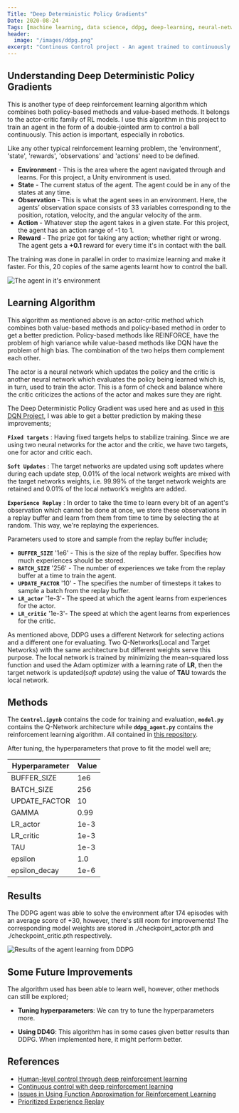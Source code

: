```yaml
---
Title: "Deep Deterministic Policy Gradients"
Date: 2020-08-24
Tags: [machine learning, data science, ddpg, deep-learning, neural-networks, reinforcement-learning, RL, deep-reinforcement-learning]
header:
  image: "/images/ddpg.png"
excerpt: "Continous Control project - An agent trained to continuously control a moving object and not losing contact"
---
```


## Understanding Deep Deterministic Policy Gradients

This is another type of deep reinforcement learning algorithm which combines both policy-based methods and value-based methods. It belongs to the actor-critic family of RL models. I use this algorithm in this project to train an agent in the form of a double-jointed arm to control a ball continuously. This action is important, especially in robotics.

Like any other typical reinforcement learning problem, the 'environment', 'state', 'rewards', 'observations' and 'actions' need to be defined.

- **Environment** - This is the area where the agent navigated through and learns. For this project, a Unity environment is used.
- **State** - The current status of the agent. The agent could be in any of the states at any time.
- **Observation** - This is what the agent sees in an environment. Here, the agents’ observation space consists of 33 variables corresponding to the position, rotation, velocity, and the angular velocity of the arm.
- **Action** - Whatever step the agent takes in a given state. For this project, the agent has an action range of -1 to 1.
- **Reward** - The prize got for taking any action; whether right or wrong. The agent gets a **+0.1** reward for every time it's in contact with the ball.

The training was done in parallel in order to maximize learning and make it faster. For this, 20 copies of the same agents learnt how to control the ball.

<img src="{{ site.url }}{{ site.baseurl }}/images/ddpg_reacher.gif" alt="The agent in it's environment">


## Learning Algorithm

This algorithm as mentioned above is an actor-critic method which combines both value-based methods and policy-based method in order to get a better prediction. Policy-based methods like REINFORCE, have the problem of high variance while value-based methods like DQN have the problem of high bias. The combination of the two helps them complement each other.

The actor is a neural network which updates the policy and the critic is another neural network which evaluates the policy being learned which is, in turn, used to train the actor. This is a form of check and balance where the critic criticizes the actions of the actor and makes sure they are right.

The Deep Deterministic Policy Gradient was used here and as used in [this DQN Project](https://khaulat.github.io/Deep-Q-Networks(DQN)/), I was able to get a better prediction by making these improvements;


**`Fixed targets`** : Having fixed targets helps to stabilize training. Since we are using two neural networks for the actor and the critic, we have two targets, one for actor and critic each.

**`Soft Updates`** : The target networks are updated using soft updates where during each update step, 0.01% of the local network weights are mixed with the target networks weights, i.e. 99.99% of the target network weights are retained and 0.01% of the local network’s weights are added.

**`Experience Replay`** : In order to take the time to learn every bit of an agent's observation which cannot be done at once, we store these observations in a replay buffer and learn from them from time to time by selecting the at random. This way, we're replaying the experiences.


Parameters used to store and sample from the replay buffer include;

- **`BUFFER_SIZE`** '1e6' - This is the size of the replay buffer. Specifies how much experiences should be stored.
- **`BATCH_SIZE`** '256' - The number of experiences we take from the replay buffer at a time to train the agent.
- **`UPDATE_FACTOR`** '10' - The specifies the number of timesteps it takes to sample a batch from the replay buffer.
- **`LR_actor`** '1e-3'- The speed at which the agent learns from experiences for the actor.
- **`LR_critic`** '1e-3'- The speed at which the agent learns from experiences for the critic.

As mentioned above, DDPG uses a different Network for selecting actions and a different one for evaluating. Two Q-Networks(Local and Target Networks) with the same architecture but different weights serve this purpose.
The local network is trained by minimizing the mean-squared loss function and used the Adam optimizer with a learning rate of **LR**, then the target network is updated(*soft update*) using the value of **TAU** towards the local network.


## Methods

The **`Control.ipynb`** contains the code for training and evaluation, **`model.py`** contains the Q-Network architecture while **`ddpg_agent.py`** contains the reinforcement learning algorithm. All contained in [this repository](https://github.com/Khaulat/Deep_Reinforcement_Learning/tree/master/Continuous_Control).

After tuning, the hyperparameters that prove to fit the model well are;

| Hyperparameter | Value |
| ----------- | ----------- |
| BUFFER_SIZE | 1e6 |
| BATCH_SIZE  | 256 |
| UPDATE_FACTOR | 10 |
| GAMMA | 0.99 |
| LR_actor | 1e-3 |
| LR_critic | 1e-3 |
| TAU | 1e-3|
| epsilon | 1.0 |
| epsilon_decay | 1e-6 |


## Results

The DDPG agent was able to solve the environment after 174 episodes with an average score of +30, however, there's still room for improvements! The corresponding model weights are stored in ./checkpoint_actor.pth and ./checkpoint_critic.pth respectively.  

<img src="{{ site.url }}{{ site.baseurl }}/images/ddpg_result.png" alt="Results of the agent learning from DDPG">


## Some Future Improvements

The algorithm used has been able to learn well, however, other methods can still be explored;

- **Tuning hyperparameters**: We can try to tune the hyperparameters more.

- **Using DD4G**: This algorithm has in some cases given better results than DDPG. When implemented here, it might perform better.


## References

- [Human-level control through deep reinforcement learning](https://storage.googleapis.com/deepmind-media/dqn/DQNNaturePaper.pdf)
- [Continuous control with deep reinforcement learning](https://arxiv.org/abs/1509.02971)
- [Issues in Using Function Approximation for Reinforcement Learning](https://www.ri.cmu.edu/pub_files/pub1/thrun_sebastian_1993_1/thrun_sebastian_1993_1.pdf)
- [Prioritized Experience Replay](https://arxiv.org/abs/1511.05952)

